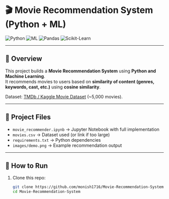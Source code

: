 # 🎬 Movie Recommendation System (Python + ML)

![Python](https://img.shields.io/badge/Language-Python-blue)
![ML](https://img.shields.io/badge/Domain-Machine_Learning-green)
![Pandas](https://img.shields.io/badge/Library-Pandas-yellow)
![Scikit-Learn](https://img.shields.io/badge/Library-Scikit--Learn-orange)

---

## 📌 Overview
This project builds a **Movie Recommendation System** using **Python and Machine Learning**.  
It recommends movies to users based on **similarity of content (genres, keywords, cast, etc.)** using **cosine similarity**.  

Dataset: [TMDb / Kaggle Movie Dataset](https://www.kaggle.com/datasets/tmdb/tmdb-movie-metadata) (~5,000 movies).  

---

## 📂 Project Files
- `movie_recommender.ipynb` → Jupyter Notebook with full implementation  
- `movies.csv` → Dataset used (or link if too large)  
- `requirements.txt` → Python dependencies  
- `images/demo.png` → Example recommendation output  

---

## 🚀 How to Run
1. Clone this repo:  
   ```bash
   git clone https://github.com/monish1716/Movie-Recommendation-System.git
   cd Movie-Recommendation-System
